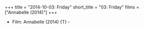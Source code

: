 +++
title = "2014-10-03: Friday"
short_title = "03: Friday"
films = ["Annabelle (2014)"]
+++


* Film: Annabelle (2014) {T} -
